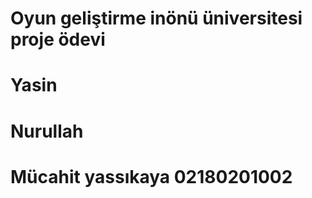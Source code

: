 # Oyun geliştirme inönü üniversitesi proje ödevi
# Yasin
# Nurullah
# Mücahit yassıkaya 02180201002
